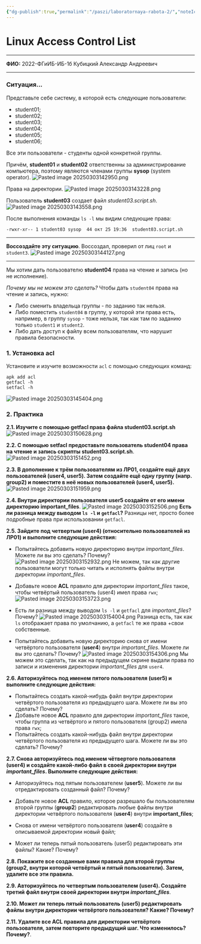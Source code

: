 ```yaml
---
{"dg-publish":true,"permalink":"/paszi/laboratornaya-rabota-2/","noteIcon":""}
---
```



# Linux Access Control List
---

**ФИО:** 2022-ФГиИБ-ИБ-1б Кубицкий Александр Андреевич

---
### Ситуация...

Представьте себе систему, в которой есть следующие пользователи:

- student01;
- student02;
- student03;
- student04;
- student05;
- student06;

Все эти пользователи - студенты одной конкретной группы.

Причём, **student01** и **student02** ответственны за администрирование компьютера, поэтому являются членами группы **sysop** (system operator).
![Pasted image 20250303142950.png](/img/user/Images/Pasted%20image%2020250303142950.png)

Права на директории.
![Pasted image 20250303143228.png](/img/user/Images/Pasted%20image%2020250303143228.png)

Пользователь **student03** создает файл _student03.script.sh_.
![Pasted image 20250303143558.png](/img/user/Images/Pasted%20image%2020250303143558.png)

После выполнения команды `ls -l` мы видим следующие права:

```
-rwxr-xr-- 1 student03 sysop  44 окт 25 19:36  student03.script.sh
```

---

**Воссоздайте эту ситуацию**.
Воссоздал, проверил от лиц `root` и `student3`.
![Pasted image 20250303144127.png](/img/user/Images/Pasted%20image%2020250303144127.png)

---

Мы хотим дать пользователю **student04** права на чтение и запись (но не исполнение).

_Почему мы не можем это сделать?_
Чтобы дать `student04` права на чтение и запись, нужно:
- Либо сменить владельца группы - по заданию так нельзя.
- Либо поместить `student04` в группу, у которой эти права есть, например, в группу `sysop` - тоже нельзя, так как там по заданию только `student1` и `student2`.
- Либо дать доступ к файлу всем пользователям, что нарушит правила безопасности.
### 1. Установка acl

Установите и изучите возможности `acl` с помощью следующих команд:

```
apk add acl
getfacl -h
setfacl -h
```
![Pasted image 20250303145404.png](/img/user/Images/Pasted%20image%2020250303145404.png)
### 2. Практика

**2.1. Изучите с помощью getfacl права файла student03.script.sh**
![Pasted image 20250303150628.png](/img/user/Images/Pasted%20image%2020250303150628.png)

**2.2. С помощью setfacl предоставьте пользователь student04 права на чтение и запись скрипты student03.script.sh**.
![Pasted image 20250303151452.png](/img/user/Images/Pasted%20image%2020250303151452.png)

**2.3. В дополнение к трём пользователям из ЛР01, создайте ещё двух пользователей (user4, user5). Затем создайте ещё одну группу (напр. group2) и поместите в неё новых пользователей (user4, user5).**
![Pasted image 20250303151959.png](/img/user/Images/Pasted%20image%2020250303151959.png)

**2.4. Внутри директории пользователя user5 создайте от его имени директорию important_files**.
![Pasted image 20250303152506.png](/img/user/Images/Pasted%20image%2020250303152506.png)
**Есть ли разница между выводом `ls -l` и `getfacl`?**
Разницы нет, просто более подробные права при использовании `getfacl`.

**2.5. Зайдите под четвертым (user4) (относительно пользователей из ЛР01) и выполните следующие действия:**

- Попытайтесь добавить новую директорию внутри _important_files_. Можете ли вы это сделать? Почему?
![Pasted image 20250303152932.png](/img/user/Images/Pasted%20image%2020250303152932.png)
Не можем, так как другие пользователи могут только читать и исполнять файлы внутри директории *important_files*.

- Добавьте новое **ACL** правило для директории _important_files_ такое, чтобы четвёртый пользователь (user4) имел права `rwx`;
![Pasted image 20250303153723.png](/img/user/Images/Pasted%20image%2020250303153723.png)
- Есть ли разница между выводом `ls -l` и `getfacl` для _important_files_? Почему?
![Pasted image 20250303154004.png](/img/user/Images/Pasted%20image%2020250303154004.png)
Разница есть, так как `ls` отображает права по умолчанию, а `getfacl` те же права +свои собственные.

- Попытайтесь добавить новую директорию снова от имени четвёртого пользователя (**user4**) внутри _important_files_. Можете ли вы это сделать? Почему?
![Pasted image 20250303154306.png](/img/user/Images/Pasted%20image%2020250303154306.png)
Мы можем это сделать, так как на предыдущем скрине выдали права по записи и изменения директории _important_files_ для `user4`.

**2.6. Авторизуйтесь под именем пятого пользователя (user5) и выполните следующие действия:**

- Попытайтесь создать какой-нибудь файл внутри директории четвёртого пользователя из предыдущего шага. Можете ли вы это сделать? Почему?
- Добавьте новое **ACL** правило для директории _important_files_ такое, чтобы группа из четвёртого и пятого пользователя (group2) имела права `rwx`;
- Попытайтесь создать какой-нибудь файл внутри директории четвёртого пользователя из предыдущего шага. Можете ли вы это сделать? Почему?

**2.7. Снова авторизуйтесь под именем чётвертого пользователя (user4) и создайте какой-либо файл в своей директории внутри _important_files_. Выполните следующие действия:**

- Авторизуйтесь под пятым пользователем (**user5**). Можете ли вы отредактировать созданный файл? Почему?
    
- Добавьте новое **ACL** правило, которое разрешало бы пользователям второй группы (**group2**) редактировать любые файлы внутри директории четвёртого пользователя (**user4**) внутри **important_files**;
    
- Снова от имени четвёртого пользователя (**user4**) создайте в описываемой директории новый файл;
    
- Может ли теперь пятый пользователь (user5) редактировать эти файлы? Какие? Почему?
    

**2.8. Покажите все созданные вами правила для второй группы (group2, внутри которой четвёртый и пятый пользователи). Затем, удалите все эти правила.**

**2.9. Авторизуйтесь по четвертым пользователем (user4). Создайте третий файл внутри своей директории внутри _important_files_**.

**2.10. Может ли теперь пятый пользователь (user5) редактировать файлы внутри директории четвёртого пользователя? Какие? Почему?**

**2.11. Удалите все ACL правила для директории четвёртого пользователя, затем повторите предыдущий шаг. Что изменилось? Почему?**.